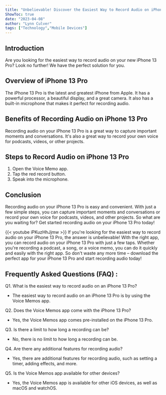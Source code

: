 ```yaml
---
title: "Unbelievable! Discover the Easiest Way to Record Audio on iPhone 13 Pro!"
ShowToc: true 
date: "2023-04-08"
author: "Lynn Culver" 
tags: ["Technology","Mobile Devices"]
---
```

## Introduction

Are you looking for the easiest way to record audio on your new iPhone 13 Pro? Look no further! We have the perfect solution for you. 

## Overview of iPhone 13 Pro

The iPhone 13 Pro is the latest and greatest iPhone from Apple. It has a powerful processor, a beautiful display, and a great camera. It also has a built-in microphone that makes it perfect for recording audio. 

## Benefits of Recording Audio on iPhone 13 Pro

Recording audio on your iPhone 13 Pro is a great way to capture important moments and conversations. It's also a great way to record your own voice for podcasts, videos, or other projects. 

## Steps to Record Audio on iPhone 13 Pro

1. Open the Voice Memo app. 
2. Tap the red record button. 
3. Speak into the microphone. 

## Conclusion

Recording audio on your iPhone 13 Pro is easy and convenient. With just a few simple steps, you can capture important moments and conversations or record your own voice for podcasts, videos, and other projects. So what are you waiting for? Get started recording audio on your iPhone 13 Pro today!

{{< youtube iPKuzHhJjmw >}} 
If you're looking for the easiest way to record audio on your iPhone 13 Pro, the answer is unbelievable! With the right app, you can record audio on your iPhone 13 Pro with just a few taps. Whether you're recording a podcast, a song, or a voice memo, you can do it quickly and easily with the right app. So don't waste any more time – download the perfect app for your iPhone 13 Pro and start recording audio today!

## Frequently Asked Questions (FAQ) :
Q1. What is the easiest way to record audio on an iPhone 13 Pro?
- The easiest way to record audio on an iPhone 13 Pro is by using the Voice Memos app.

Q2. Does the Voice Memos app come with the iPhone 13 Pro?
- Yes, the Voice Memos app comes pre-installed on the iPhone 13 Pro.

Q3. Is there a limit to how long a recording can be?
- No, there is no limit to how long a recording can be.

Q4. Are there any additional features for recording audio?
- Yes, there are additional features for recording audio, such as setting a timer, adding effects, and more.

Q5. Is the Voice Memos app available for other devices?
- Yes, the Voice Memos app is available for other iOS devices, as well as macOS and watchOS.


